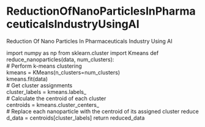 # ReductionOfNanoParticlesInPharmaceuticalsIndustryUsingAI
Reduction Of Nano Particles In Pharmaceuticals Industry Using AI

import numpy as np
from sklearn.cluster import Kmeans
def reduce_nanoparticles(data, num_clusters):    
      # Perform k-means clustering    
       kmeans = KMeans(n_clusters=num_clusters)   
       kmeans.fit(data)    
      # Get cluster assignments    
      cluster_labels = kmeans.labels_    
      # Calculate the centroid of each cluster    
      centroids = kmeans.cluster_centers_    
      # Replace each nanoparticle with the centroid of its assigned cluster
      reduce d_data = centroids[cluster_labels]
      return reduced_data
